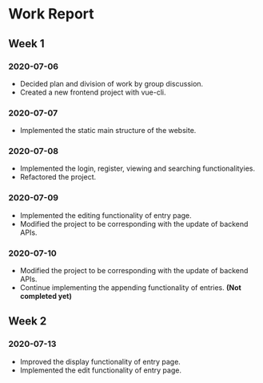 # Work Report

## Week 1

### 2020-07-06

* Decided plan and division of work by group discussion.
* Created a new frontend project with vue-cli.

### 2020-07-07

* Implemented the static main structure of the website.

### 2020-07-08

* Implemented the login, register, viewing and searching functionalityies.
* Refactored the project.

### 2020-07-09

* Implemented the editing functionality of entry page.
* Modified the project to be corresponding with the update of backend APIs.

### 2020-07-10

* Modified the project to be corresponding with the update of backend APIs.
* Continue implementing the appending functionality of entries. **(Not completed yet)**

## Week 2

### 2020-07-13

* Improved the display functionality of entry page.
* Implemented the edit functionality of entry page.

